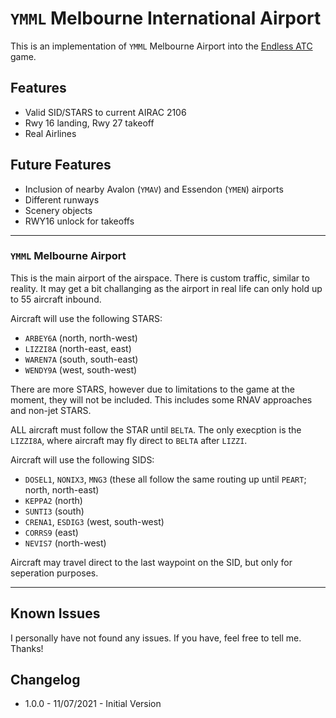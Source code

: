 # `YMML` Melbourne International Airport
This is an implementation of `YMML` Melbourne Airport into the [Endless ATC](https://steamcommunity.com/app/666610) game.

## Features
* Valid SID/STARS to current AIRAC 2106
* Rwy 16 landing, Rwy 27 takeoff
* Real Airlines

## Future Features
* Inclusion of nearby Avalon (`YMAV`) and Essendon (`YMEN`) airports
* Different runways
* Scenery objects
* RWY16 unlock for takeoffs

------------------------------

### `YMML` Melbourne Airport

This is the main airport of the airspace. There is custom traffic, similar to reality. It may get a bit challanging as the airport in real life can only hold up to 55 aircraft inbound.

Aircraft will use the following STARS:

* `ARBEY6A` (north, north-west)
* `LIZZI8A` (north-east, east)
* `WAREN7A` (south, south-east)
* `WENDY9A` (west, south-west)

There are more STARS, however due to limitations to the game at the moment, they will not be included. This includes some RNAV approaches and non-jet STARS. 

ALL aircraft must follow the STAR until `BELTA`. The only execption is the `LIZZI8A`, where aircraft may fly direct to `BELTA` after `LIZZI`.

Aircraft will use the following SIDS:

* `DOSEL1`, `NONIX3`, `MNG3` (these all follow the same routing up until `PEART`; north, north-east)
* `KEPPA2` (north)
* `SUNTI3` (south)
* `CRENA1`, `ESDIG3` (west, south-west)
* `CORRS9` (east)
* `NEVIS7` (north-west)

Aircraft may travel direct to the last waypoint on the SID, but only for seperation purposes.

----------------------------

## Known Issues

I personally have not found any issues. If you have, feel free to tell me. Thanks!

## Changelog

* 1.0.0 - 11/07/2021 - Initial Version
